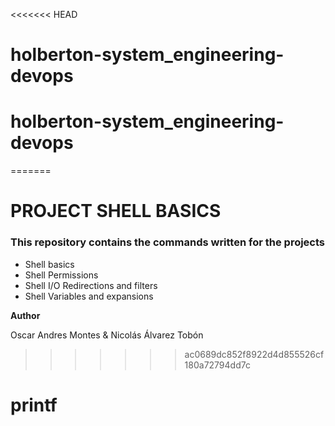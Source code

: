 <<<<<<< HEAD
# holberton-system_engineering-devops
# holberton-system_engineering-devops
=======
# PROJECT SHELL BASICS

### This repository contains the commands written for the projects

- Shell basics 
- Shell Permissions
- Shell I/O Redirections and filters
- Shell Variables and expansions

**Author**

Oscar Andres Montes  & Nicolás Álvarez Tobón
>>>>>>> ac0689dc852f8922d4d855526cf180a72794dd7c
# printf

